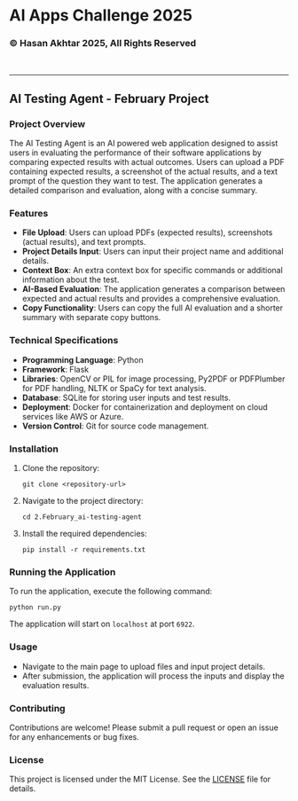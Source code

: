 # AI Apps Challenge 2025

### © Hasan Akhtar 2025, All Rights Reserved

<br>
<hr>

## AI Testing Agent - February Project

### Project Overview
The AI Testing Agent is an AI powered web application designed to assist users in evaluating the performance of their software applications by comparing expected results with actual outcomes. Users can upload a PDF containing expected results, a screenshot of the actual results, and a text prompt of the question they want to test. The application generates a detailed comparison and evaluation, along with a concise summary.

### Features
- **File Upload**: Users can upload PDFs (expected results), screenshots (actual results), and text prompts.
- **Project Details Input**: Users can input their project name and additional details.
- **Context Box**: An extra context box for specific commands or additional information about the test.
- **AI-Based Evaluation**: The application generates a comparison between expected and actual results and provides a comprehensive evaluation.
- **Copy Functionality**: Users can copy the full AI evaluation and a shorter summary with separate copy buttons.

### Technical Specifications
- **Programming Language**: Python
- **Framework**: Flask
- **Libraries**: OpenCV or PIL for image processing, Py2PDF or PDFPlumber for PDF handling, NLTK or SpaCy for text analysis.
- **Database**: SQLite for storing user inputs and test results.
- **Deployment**: Docker for containerization and deployment on cloud services like AWS or Azure.
- **Version Control**: Git for source code management.

### Installation
1. Clone the repository:
   ```
   git clone <repository-url>
   ```
2. Navigate to the project directory:
   ```
   cd 2.February_ai-testing-agent
   ```
3. Install the required dependencies:
   ```
   pip install -r requirements.txt
   ```

### Running the Application
To run the application, execute the following command:
```
python run.py
```
The application will start on `localhost` at port `6922`.

### Usage
- Navigate to the main page to upload files and input project details.
- After submission, the application will process the inputs and display the evaluation results.

### Contributing
Contributions are welcome! Please submit a pull request or open an issue for any enhancements or bug fixes.

### License
This project is licensed under the MIT License. See the [LICENSE](../LICENSE.txt) file for details.